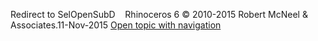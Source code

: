 ---
---

Redirect to SelOpenSubD&#160;
&#160;
Rhinoceros 6 © 2010-2015 Robert McNeel &amp; Associates.11-Nov-2015
 [Open topic with navigation](selopensubd.html) 

